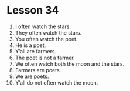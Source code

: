 # Lesson 34

1. I often watch the stars.
2. They often watch the stars.
3. You often watch the poet.
4. He is a poet.
5. Y’all are farmers.
6. The poet is not a farmer.
7. We often watch both the moon and the stars.
8. Farmers are poets.
9. We are poets.
10. Y’all do not often watch the moon.
